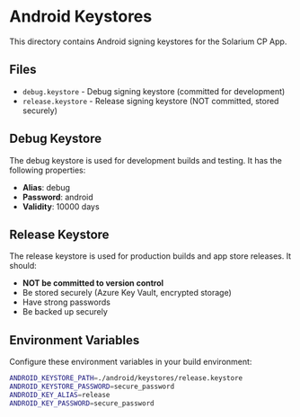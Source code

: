 # Android Keystores

This directory contains Android signing keystores for the Solarium CP App.

## Files

- `debug.keystore` - Debug signing keystore (committed for development)
- `release.keystore` - Release signing keystore (NOT committed, stored securely)

## Debug Keystore

The debug keystore is used for development builds and testing. It has the following properties:
- **Alias**: debug
- **Password**: android
- **Validity**: 10000 days

## Release Keystore

The release keystore is used for production builds and app store releases. It should:
- **NOT be committed to version control**
- Be stored securely (Azure Key Vault, encrypted storage)
- Have strong passwords
- Be backed up securely

## Environment Variables

Configure these environment variables in your build environment:

```bash
ANDROID_KEYSTORE_PATH=./android/keystores/release.keystore
ANDROID_KEYSTORE_PASSWORD=secure_password
ANDROID_KEY_ALIAS=release
ANDROID_KEY_PASSWORD=secure_password